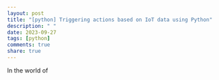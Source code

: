 ```yaml
---
layout: post
title: "[python] Triggering actions based on IoT data using Python"
description: " "
date: 2023-09-27
tags: [python]
comments: true
share: true
---
```


In the world of